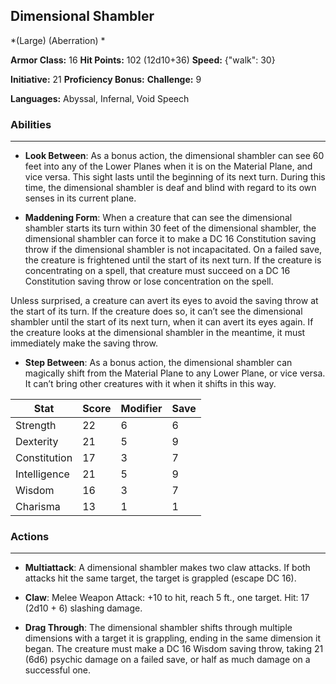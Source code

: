 ## Dimensional Shambler
*(Large) (Aberration) *

**Armor Class:** 16
**Hit Points:** 102 (12d10+36)
**Speed:** {"walk": 30}

**Initiative:** 21
**Proficiency Bonus:**
**Challenge:** 9

**Languages:** Abyssal, Infernal, Void Speech

### Abilities
 --- 
- **Look Between**: As a bonus action, the dimensional shambler can see 60 feet into any of the Lower Planes when it is on the Material Plane, and vice versa. This sight lasts until the beginning of its next turn. During this time, the dimensional shambler is deaf and blind with regard to its own senses in its current plane.

- **Maddening Form**: When a creature that can see the dimensional shambler starts its turn within 30 feet of the dimensional shambler, the dimensional shambler can force it to make a DC 16 Constitution saving throw if the dimensional shambler is not incapacitated. On a failed save, the creature is frightened until the start of its next turn. If the creature is concentrating on a spell, that creature must succeed on a DC 16 Constitution saving throw or lose concentration on the spell.

Unless surprised, a creature can avert its eyes to avoid the saving throw at the start of its turn. If the creature does so, it can’t see the dimensional shambler until the start of its next turn, when it can avert its eyes again. If the creature looks at the dimensional shambler in the meantime, it must immediately make the saving throw.

- **Step Between**: As a bonus action, the dimensional shambler can magically shift from the Material Plane to any Lower Plane, or vice versa. It can’t bring other creatures with it when it shifts in this way.



| Stat | Score | Modifier | Save |
| ---- | ---- | ---- | ---- |
| Strength | 22 | 6 | 6 |
| Dexterity | 21 | 5 | 9 |
| Constitution | 17 | 3 | 7 |
| Intelligence | 21 | 5 | 9 |
| Wisdom | 16 | 3 | 7 |
| Charisma | 13 | 1 | 1 |

### Actions
 --- 
- **Multiattack**: A dimensional shambler makes two claw attacks. If both attacks hit the same target, the target is grappled (escape DC 16).

- **Claw**: Melee Weapon Attack: +10 to hit, reach 5 ft., one target. Hit: 17 (2d10 + 6) slashing damage.

- **Drag Through**: The dimensional shambler shifts through multiple dimensions with a target it is grappling, ending in the same dimension it began. The creature must make a DC 16 Wisdom saving throw, taking 21 (6d6) psychic damage on a failed save, or half as much damage on a successful one.

